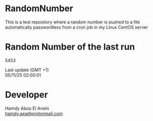 # RandomNumber    
This is a test repository where a random number is pushed to a file automatically passwordless from a cron job in my Linux CentOS server    
# Random Number of the last run   
5453
      
Last update (GMT +1)    
05/11/25 02:00:01
# Developer    
Hamdy Abou El Anein   
hamdy.aea@protonmail.com
